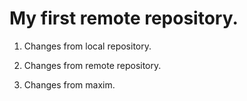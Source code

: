 # My first remote repository.

1. Changes from local repository.

2. Changes from remote repository.

3. Changes from maxim.